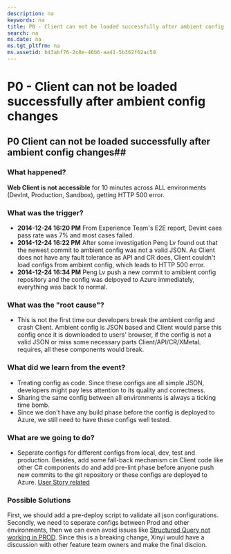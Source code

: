 ```yaml
---
description: na
keywords: na
title: P0 - Client can not be loaded successfully after ambient config changes
search: na
ms.date: na
ms.tgt_pltfrm: na
ms.assetid: b43abf76-2c8e-46b6-aa41-5b362f62ac59
---
```

# P0 - Client can not be loaded successfully after ambient config changes
## P0 Client can not be loaded successfully after ambient config changes##
### What happened? ###

**Web Client is not accessible** for 10 minutes across ALL environments (DevInt, Production, Sandbox), getting HTTP 500 error.

### What was the trigger? ###

- **2014-12-24 16:20 PM** From Experience Team's E2E report, Devint caes pass rate was 7% and most cases failed.
- **2014-12-24 16:22 PM** After some investigation Peng Lv found out that the newest commit to ambient config was not a valid JSON. As Client does not have any fault tolerance as API and CR does, Client couldn't load configs from ambient config, which leads to HTTP 500 error.
- **2014-12-24 16:34 PM** Peng Lv push a new commit to amibient config repository and the config was delpoyed to Azure immediately, everything was back to normal.

### What was the "root cause"? ###

- This is not the first time our developers break the ambient config and crash Client. Ambient config is JSON based and Client would parse this config once it is downloaded to users' browser, if the config is not a valid JSON or miss some necessary parts Client/API/CR/XMetaL requires, all these components would break.

### What did we learn from the event? ###
- Treating config as code. Since these configs are all simple JSON, developers might pay less attention to its quality and correctness.
- Sharing the same config between all environments is always a ticking time bomb.
- Since we don't have any build phase before the config is deployed to Azure, we still need to have these configs well tested.

### What are we going to do? ###
- Seperate configs for different configs from local, dev, test and production. Besides, add some fall-back mechanism cin Client code like other C# components do and add pre-lint phase before anyone push new commits to the git repository or these configs are deployed to Azure. [User Story related][1]

### Possible Solutions ###
First, we should add a pre-deploy script to validate all json configurations. Secondly, we need to seperate configs between Prod and other environments, then we can even avoid issues like [Structured Query not working in PROD][2]. Since this is a breaking change, Xinyi would have a discussion with other feature team owners and make the final discion.

  [1]: https://capservice.visualstudio.com/web/wi.aspx?pcguid=3afc7cea-e643-4785-a32c-e3a73e6f08db&id=10634
  [2]: /#/organizations/950e523a33b54538824f57577374d39e/projects/b52b2ce1-048f-441f-92b9-78abb8bf42f5/containers/378d2d59-f457-46c6-8ed3-f72afeececdf/articles/54134655-f91e-4d3a-ad24-915d6fa58f40/locales/en-US